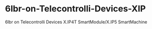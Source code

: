 # 6lbr-on-Telecontrolli-Devices-XIP
6lbr on Telecontrolli Devices X.IP4T SmartModule/X.IP5 SmartMachine
